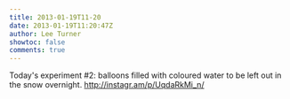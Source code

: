 ```yaml
---
title: 2013-01-19T11-20
date: 2013-01-19T11:20:47Z
author: Lee Turner
showtoc: false
comments: true
---
```


Today's experiment #2: balloons filled with coloured water to be left out in the snow overnight. http://instagr.am/p/UqdaRkMi_n/


